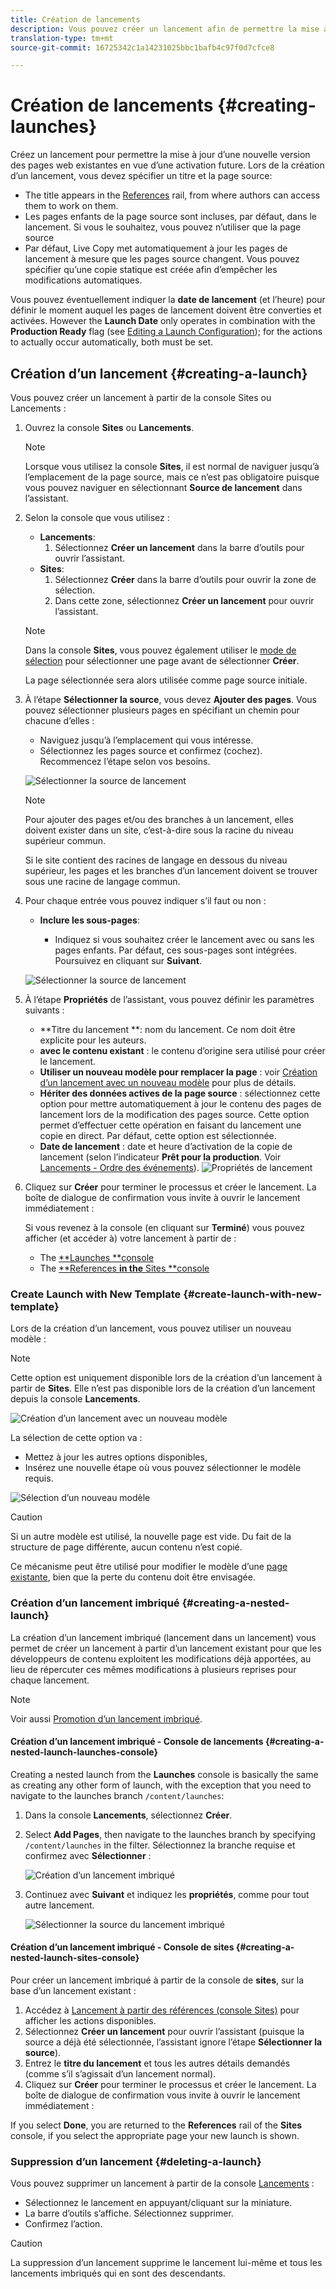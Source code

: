 ```yaml
---
title: Création de lancements
description: Vous pouvez créer un lancement afin de permettre la mise à jour d’une nouvelle version des pages web existantes en vue d’une activation future.
translation-type: tm+mt
source-git-commit: 16725342c1a14231025bbc1bafb4c97f0d7cfce8

---
```



# Création de lancements {#creating-launches}

Créez un lancement pour permettre la mise à jour d’une nouvelle version des pages web existantes en vue d’une activation future. Lors de la création d’un lancement, vous devez spécifier un titre et la page source:

* The title appears in the [References](/help/sites-cloud/authoring/fundamentals/environment-tools.md#references) rail, from where authors can access them to work on them.
* Les pages enfants de la page source sont incluses, par défaut, dans le lancement. Si vous le souhaitez, vous pouvez n’utiliser que la page source
* Par défaut, Live Copy met automatiquement à jour les pages de lancement à mesure que les pages source changent. Vous pouvez spécifier qu’une copie statique est créée afin d’empêcher les modifications automatiques. <!--By default, [Live Copy](/help/sites-administering/msm.md) automatically updates the launch pages as the source pages change. You can specify that a static copy is created to prevent automatic changes.-->

Vous pouvez éventuellement indiquer la **date de lancement** (et l’heure) pour définir le moment auquel les pages de lancement doivent être converties et activées. However the **Launch Date** only operates in combination with the **Production Ready** flag (see [Editing a Launch Configuration](/help/sites-cloud/authoring/launches/editing.md#editing-a-launch-configuration)); for the actions to actually occur automatically, both must be set.

## Création d’un lancement {#creating-a-launch}

Vous pouvez créer un lancement à partir de la console Sites ou Lancements :

1. Ouvrez la console **Sites** ou **Lancements**. 

   >[!NOTE]
   >
   >Lorsque vous utilisez la console **Sites**, il est normal de naviguer jusqu’à l’emplacement de la page source, mais ce n’est pas obligatoire puisque vous pouvez naviguer en sélectionnant **Source de lancement** dans l’assistant.

1. Selon la console que vous utilisez :
   * **Lancements**:
      1. Sélectionnez **Créer un lancement** dans la barre d’outils pour ouvrir l’assistant.
   * **Sites**:
      1. Sélectionnez **Créer** dans la barre d’outils pour ouvrir la zone de sélection. 
      1. Dans cette zone, sélectionnez **Créer un lancement** pour ouvrir l’assistant.
   >[!NOTE]
   >
   >Dans la console **Sites**, vous pouvez également utiliser le [mode de sélection](/help/sites-cloud/authoring/getting-started/basic-handling.md#viewing-and-selecting-resources) pour sélectionner une page avant de sélectionner **Créer**.
   >
   >La page sélectionnée sera alors utilisée comme page source initiale.

1. À l’étape **Sélectionner la source**, vous devez **Ajouter des pages**. Vous pouvez sélectionner plusieurs pages en spécifiant un chemin pour chacune d’elles : 
   * Naviguez jusqu’à l’emplacement qui vous intéresse.
   * Sélectionnez les pages source et confirmez (cochez).
   Recommencez l’étape selon vos besoins.

   ![Sélectionner la source de lancement](/help/sites-cloud/authoring/assets/launches-select-source.png)

   >[!NOTE]
   >
   >Pour ajouter des pages et/ou des branches à un lancement, elles doivent exister dans un site, c’est-à-dire sous la racine du niveau supérieur commun.
   >
   >Si le site contient des racines de langage en dessous du niveau supérieur, les pages et les branches d’un lancement doivent se trouver sous une racine de langage commun.

1. Pour chaque entrée vous pouvez indiquer s’il faut ou non :

   * **Inclure les sous-pages**:

      * Indiquez si vous souhaitez créer le lancement avec ou sans les pages enfants.  Par défaut, ces sous-pages sont intégrées.
   Poursuivez en cliquant sur **Suivant**. 

   ![Sélectionner la source de lancement](/help/sites-cloud/authoring/assets/launches-select-source-2.png)

1. À l’étape **Propriétés** de l’assistant, vous pouvez définir les paramètres suivants : 

   * **Titre du lancement **: nom du lancement. Ce nom doit être explicite pour les auteurs.
   * **avec le contenu existant** : le contenu d’origine sera utilisé pour créer le lancement. 
   * **Utiliser un nouveau modèle pour remplacer la page** : voir [Création d’un lancement avec un nouveau modèle](#create-launch-with-new-template) pour plus de détails. 
   * **Hériter des données actives de la page source** : sélectionnez cette option pour mettre automatiquement à jour le contenu des pages de lancement lors de la modification des pages source. Cette option permet d’effectuer cette opération en faisant du lancement une copie en direct. Par défaut, cette option est sélectionnée. <!--Select this option to automatically update the content of launch pages when the source pages change. This option achieves this by making the launch a [live copy](/help/sites-administering/msm.md). By default, this option is selected.-->
   * **Date de lancement** : date et heure d’activation de la copie de lancement (selon l’indicateur **Prêt pour la production**. Voir [Lancements - Ordre des événements](/help/sites-cloud/authoring/launches/overview.md#launches-the-order-of-events)).
   ![Propriétés de lancement](/help/sites-cloud/authoring/assets/launches-properties.png)

1. Cliquez sur **Créer** pour terminer le processus et créer le lancement. La boîte de dialogue de confirmation vous invite à ouvrir le lancement immédiatement :

   Si vous revenez à la console (en cliquant sur **Terminé**) vous pouvez afficher (et accéder à) votre lancement à partir de :

   * The [**Launches **console](/help/sites-cloud/authoring/launches/overview.md#the-launches-console)
   * The [**References **in the** Sites **console](/help/sites-cloud/authoring/launches/overview.md#launches-in-references-sites-console)

### Create Launch with New Template {#create-launch-with-new-template}

Lors de la création d’un lancement, vous pouvez utiliser un nouveau modèle :

>[!NOTE]
>
>Cette option est uniquement disponible lors de la création d’un lancement à partir de **Sites**. Elle n’est pas disponible lors de la création d’un lancement depuis la console **Lancements**.

![Création d’un lancement avec un nouveau modèle](/help/sites-cloud/authoring/assets/launches-create-new-template.png)

La sélection de cette option va :

* Mettez à jour les autres options disponibles,
* Insérez une nouvelle étape où vous pouvez sélectionner le modèle requis.

![Sélection d’un nouveau modèle](/help/sites-cloud/authoring/assets/launches-select-template.png)

>[!CAUTION]
>
>Si un autre modèle est utilisé, la nouvelle page est vide. Du fait de la structure de page différente, aucun contenu n’est copié.
>
>Ce mécanisme peut être utilisé pour modifier le modèle d’une [page existante](/help/sites-cloud/authoring/fundamentals/organizing-pages.md#creating-a-new-page), bien que la perte du contenu doit être envisagée.

### Création d’un lancement imbriqué {#creating-a-nested-launch}

La création d’un lancement imbriqué (lancement dans un lancement) vous permet de créer un lancement à partir d’un lancement existant pour que les développeurs de contenu exploitent les modifications déjà apportées, au lieu de répercuter ces mêmes modifications à plusieurs reprises pour chaque lancement.

>[!NOTE]
>
>Voir aussi [Promotion d’un lancement imbriqué](/help/sites-cloud/authoring/launches/promoting.md#promoting-a-nested-launch).

#### Création d’un lancement imbriqué - Console de lancements {#creating-a-nested-launch-launches-console}

Creating a nested launch from the **Launches** console is basically the same as creating any other form of launch, with the exception that you need to navigate to the launches branch `/content/launches`:

1. Dans la console **Lancements**, sélectionnez **Créer**.
1. Select **Add Pages**, then navigate to the launches branch by specifying `/content/launches` in the filter. Sélectionnez la branche requise et confirmez avec **Sélectionner** :

   ![Création d’un lancement imbriqué](/help/sites-cloud/authoring/assets/launches-create-nested.png)

1. Continuez avec **Suivant** et indiquez les **propriétés**, comme pour tout autre lancement.

   ![Sélectionner la source du lancement imbriqué](/help/sites-cloud/authoring/assets/launches-create-nested-select.png)

#### Création d’un lancement imbriqué - Console de sites {#creating-a-nested-launch-sites-console}

Pour créer un lancement imbriqué à partir de la console de **sites**, sur la base d’un lancement existant : 

1. Accédez à [Lancement à partir des références (console Sites)](/help/sites-cloud/authoring/launches/overview.md#launches-in-references-sites-console) pour afficher les actions disponibles.
1. Sélectionnez **Créer un lancement** pour ouvrir l’assistant (puisque la source a déjà été sélectionnée, l’assistant ignore l’étape **Sélectionner la source**). 
1. Entrez le **titre du lancement** et tous les autres détails demandés (comme s’il s’agissait d’un lancement normal). 
1. Cliquez sur **Créer** pour terminer le processus et créer le lancement. La boîte de dialogue de confirmation vous invite à ouvrir le lancement immédiatement :

If you select **Done**, you are returned to the **References** rail of the **Sites** console, if you select the appropriate page your new launch is shown.

### Suppression d’un lancement {#deleting-a-launch}

Vous pouvez supprimer un lancement à partir de la console [Lancements](/help/sites-cloud/authoring/launches/overview.md#the-launches-console) :

* Sélectionnez le lancement en appuyant/cliquant sur la miniature.
* La barre d’outils s’affiche. Sélectionnez supprimer.
* Confirmez l’action.

>[!CAUTION]
>
>La suppression d’un lancement supprime le lancement lui-même et tous les lancements imbriqués qui en sont des descendants.
